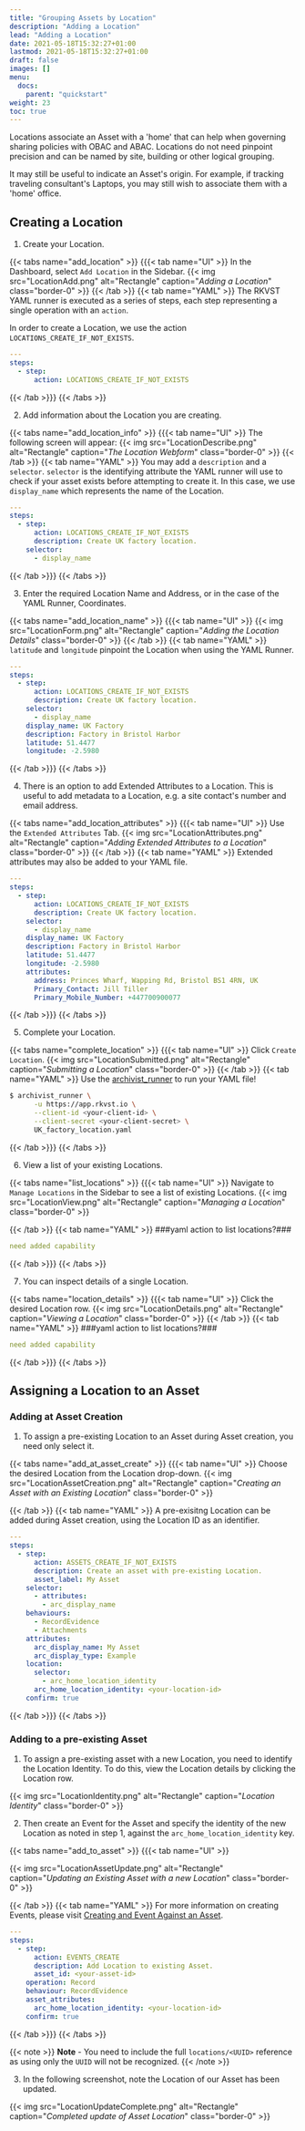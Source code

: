 ```yaml
---
title: "Grouping Assets by Location"
description: "Adding a Location"
lead: "Adding a Location"
date: 2021-05-18T15:32:27+01:00
lastmod: 2021-05-18T15:32:27+01:00
draft: false
images: []
menu:
  docs:
    parent: "quickstart"
weight: 23
toc: true
---
```


Locations associate an Asset with a 'home' that can help when governing sharing policies with OBAC and ABAC. Locations do not need pinpoint precision and can be named by site, building or other logical grouping.

It may still be useful to indicate an Asset's origin. For example, if tracking traveling consultant's Laptops, you may still wish to associate them with a 'home' office.


## Creating a Location

1. Create your Location.


{{< tabs name="add_location" >}}
{{{< tab name="UI" >}}
In the Dashboard, select `Add Location` in the Sidebar.
{{< img src="LocationAdd.png" alt="Rectangle" caption="<em>Adding a Location</em>" class="border-0" >}}
{{< /tab >}}
{{< tab name="YAML" >}}
The RKVST YAML runner is executed as a series of steps, each step representing a single operation with an `action`.

In order to create a Location, we use the action `LOCATIONS_CREATE_IF_NOT_EXISTS`.
 
```yaml
---
steps:
  - step:
      action: LOCATIONS_CREATE_IF_NOT_EXISTS
```
{{< /tab >}}}
{{< /tabs >}}


2. Add information about the Location you are creating. 

{{< tabs name="add_location_info" >}}
{{{< tab name="UI" >}}
The following screen will appear:
{{< img src="LocationDescribe.png" alt="Rectangle" caption="<em>The Location Webform</em>" class="border-0" >}}
{{< /tab >}}
{{< tab name="YAML" >}}
You may add a `description` and a `selector`. `selector` is the identifying attribute the YAML runner will use to check if your asset exists before attempting to create it. In this case, we use `display_name` which represents the name of the Location.
 
```yaml
---
steps:
  - step:
      action: LOCATIONS_CREATE_IF_NOT_EXISTS
      description: Create UK factory location. 
    selector:
      - display_name
```
{{< /tab >}}}
{{< /tabs >}}


3. Enter the required Location Name and Address, or in the case of the YAML Runner, Coordinates.

{{< tabs name="add_location_name" >}}
{{{< tab name="UI" >}}
{{< img src="LocationForm.png" alt="Rectangle" caption="<em>Adding the Location Details</em>" class="border-0" >}}
{{< /tab >}}
{{< tab name="YAML" >}}
`latitude` and `longitude` pinpoint the Location when using the YAML Runner. 
 
```yaml
---
steps:
  - step:
      action: LOCATIONS_CREATE_IF_NOT_EXISTS
      description: Create UK factory location. 
    selector:
      - display_name
    display_name: UK Factory
    description: Factory in Bristol Harbor
    latitude: 51.4477
    longitude: -2.5980
```
{{< /tab >}}}
{{< /tabs >}}



4. There is an option to add Extended Attributes to a Location. This is useful to add metadata to a Location, e.g. a site contact's number and email address.

{{< tabs name="add_location_attributes" >}}
{{{< tab name="UI" >}}
Use the `Extended Attributes` Tab.
{{< img src="LocationAttributes.png" alt="Rectangle" caption="<em>Adding Extended Attributes to a Location</em>" class="border-0" >}}
{{< /tab >}}
{{< tab name="YAML" >}}
Extended attributes may also be added to your YAML file. 
 
```yaml
---
steps:
  - step:
      action: LOCATIONS_CREATE_IF_NOT_EXISTS
      description: Create UK factory location. 
    selector:
      - display_name
    display_name: UK Factory
    description: Factory in Bristol Harbor
    latitude: 51.4477
    longitude: -2.5980
    attributes:
      address: Princes Wharf, Wapping Rd, Bristol BS1 4RN, UK
      Primary_Contact: Jill Tiller
      Primary_Mobile_Number: +447700900077
```
{{< /tab >}}}
{{< /tabs >}}




5. Complete your Location. 

{{< tabs name="complete_location" >}}
{{{< tab name="UI" >}}
Click `Create Location`.
{{< img src="LocationSubmitted.png" alt="Rectangle" caption="<em>Submitting a Location</em>" class="border-0" >}}
{{< /tab >}}
{{< tab name="YAML" >}}
Use the [archivist_runner](https://python.rkvst.com/runner/index.html) to run your YAML file!
 
```bash
$ archivist_runner \
      -u https://app.rkvst.io \
      --client-id <your-client-id> \
      --client-secret <your-client-secret> \
      UK_factory_location.yaml
```
{{< /tab >}}}
{{< /tabs >}}


6. View a list of your existing Locations.

{{< tabs name="list_locations" >}}
{{{< tab name="UI" >}}
Navigate to `Manage Locations` in the Sidebar to see a list of existing Locations.
{{< img src="LocationView.png" alt="Rectangle" caption="<em>Managing a Location</em>" class="border-0" >}}

{{< /tab >}}
{{< tab name="YAML" >}}
###yaml action to list locations?###
 
```yaml
need added capability
```
{{< /tab >}}}
{{< /tabs >}}



7. You can inspect details of a single Location.

{{< tabs name="location_details" >}}
{{{< tab name="UI" >}}
Click the desired Location row. 
{{< img src="LocationDetails.png" alt="Rectangle" caption="<em>Viewing a Location</em>" class="border-0" >}}
{{< /tab >}}
{{< tab name="YAML" >}}
###yaml action to list locations?###
 
```yaml
need added capability
```
{{< /tab >}}}
{{< /tabs >}}


## Assigning a Location to an Asset

### Adding at Asset Creation

1. To assign a pre-existing Location to an Asset during Asset creation, you need only select it. 

{{< tabs name="add_at_asset_create" >}}
{{{< tab name="UI" >}}
Choose the desired Location from the Location drop-down.
{{< img src="LocationAssetCreation.png" alt="Rectangle" caption="<em>Creating an Asset with an Existing Location</em>" class="border-0" >}}

{{< /tab >}}
{{< tab name="YAML" >}}
A pre-exisitng Location can be added during Asset creation, using the Location ID as an identifier. 
```yaml
---
steps:
  - step:
      action: ASSETS_CREATE_IF_NOT_EXISTS
      description: Create an asset with pre-existing Location. 
      asset_label: My Asset 
    selector: 
      - attributes: 
        - arc_display_name
    behaviours: 
      - RecordEvidence
      - Attachments
    attributes: 
      arc_display_name: My Asset 
      arc_display_type: Example
    location: 
      selector: 
        - arc_home_location_identity
      arc_home_location_identity: <your-location-id>
    confirm: true
```
{{< /tab >}}}
{{< /tabs >}}



### Adding to a pre-existing Asset

1. To assign a pre-existing asset with a new Location, you need to identify the Location Identity. To do this, view the Location details by clicking the Location row. 

{{< img src="LocationIdentity.png" alt="Rectangle" caption="<em>Location Identity</em>" class="border-0" >}}

2. Then create an Event for the Asset and specify the identity of the new Location as noted in step 1, against the `arc_home_location_identity` key. 

{{< tabs name="add_to_asset" >}}
{{{< tab name="UI" >}}

{{< img src="LocationAssetUpdate.png" alt="Rectangle" caption="<em>Updating an Existing Asset with a new Location</em>" class="border-0" >}}

{{< /tab >}}
{{< tab name="YAML" >}}
For more information on creating Events, please visit [Creating and Event Against an Asset](https://docs.rkvst.com/docs/quickstart/creating-an-event-against-an-asset/).
```yaml
---
steps:
  - step:
      action: EVENTS_CREATE
      description: Add Location to existing Asset.
      asset_id: <your-asset-id> 
    operation: Record
    behaviour: RecordEvidence
    asset_attributes:
      arc_home_location_identity: <your-location-id>
    confirm: true
```
{{< /tab >}}}
{{< /tabs >}}


{{< note >}}
**Note** - You need to include the full `locations/<UUID>` reference as using only the `UUID` will not be recognized.
{{< /note >}}

3. In the following screenshot, note the Location of our Asset has been updated.

{{< img src="LocationUpdateComplete.png" alt="Rectangle" caption="<em>Completed update of Asset Location</em>" class="border-0" >}}

